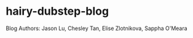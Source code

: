 hairy-dubstep-blog
==================

Blog
Authors: Jason Lu, Chesley Tan, Elise Zlotnikova, Sappha O'Meara
